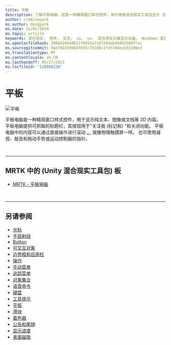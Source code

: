 ```yaml
---
title: 平板
description: 了解平板电脑，这是一种精简窗口样式控件，用于使用混合现实工具包显示 2D 内容。
author: cre8ivepark
ms.author: dongpark
ms.date: 11/01/2019
ms.topic: article
keywords: 混合现实， 控件， 交互， ui， ux， 混合现实头戴显示设备， Windows 混合现实头戴显示设备， 虚拟现实头戴显示设备， HoloLens， Slate， MRTK， 混合现实工具包
ms.openlocfilehash: 2988419e44b21f6655a71d726dabd5091569f7ac
ms.sourcegitcommit: 9ae76b339968f035c703d9c1fe57ddecb33198e3
ms.translationtype: MT
ms.contentlocale: zh-CN
ms.lasthandoff: 05/27/2021
ms.locfileid: "110600126"
---
```

# <a name="slate"></a>平板

![平板](images/UX_Hero_Slate.jpg)

平板电脑是一种精简窗口样式控件，用于显示纯文本、图像或文档等 2D 内容。 平板电脑提供可抓取的标题栏，其按钮用于"关注我 (标记和) "和关闭功能。 平板电脑中的内容可以通过直接操作进行滚动 [，](direct-manipulation.md#2d-slate-interaction) 就像物理触摸屏一样。 也可使用凝视、敲击和拖动手势或运动控制器的指针。

<br>

---

## <a name="slate-in-mrtk-mixed-reality-toolkit-for-unity"></a>MRTK 中的 (Unity 混合现实工具包) 板

* [MRTK - 平板电脑](/windows/mixed-reality/mrtk-unity/features/ux-building-blocks/slate)

<br>

---

## <a name="see-also"></a>另请参阅

* [光标](cursors.md)
* [手部射线](point-and-commit.md)
* [Button](button.md)
* [可交互对象](interactable-object.md)
* [边界框和应用栏](app-bar-and-bounding-box.md)
* [操作](direct-manipulation.md)
* [手动菜单](hand-menu.md)
* [追踪菜单](near-menu.md)
* [对象集合](object-collection.md)
* [语音命令](voice-input.md)
* [键盘](keyboard.md)
* [工具提示](tooltip.md)
* [平板](slate.md)
* [滑块](slider.md)
* [着色器](shader.md)
* [公告和尾随](billboarding-and-tag-along.md)
* [显示进度](progress.md)
* [表面磁吸](surface-magnetism.md)